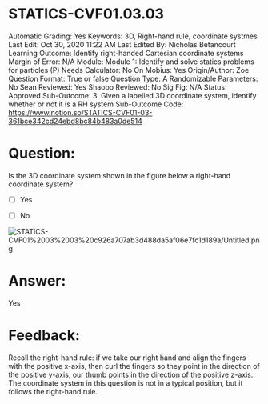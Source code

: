 # STATICS-CVF01.03.03

Automatic Grading: Yes
Keywords: 3D, Right-hand rule, coordinate systmes
Last Edit: Oct 30, 2020 11:22 AM
Last Edited By: Nicholas Betancourt
Learning Outcome: Identify right-handed Cartesian coordinate systems
Margin of Error: N/A
Module: Module 1: Identify and solve statics problems for particles (P)
Needs Calculator: No
On Mobius: Yes
Origin/Author: Zoe
Question Format: True or false
Question Type: A
Randomizable Parameters: No
Sean Reviewed: Yes
Shaobo Reviewed: No
Sig Fig: N/A
Status: Approved
Sub-Outcome: 3. Given a labelled 3D coordinate system, identify whether or not it is a RH system
Sub-Outcome Code: https://www.notion.so/STATICS-CVF01-03-361bce342cd24ebd8bc84b483a0de514

# Question:

Is the 3D coordinate system shown in the figure below a right-hand coordinate system?

- [ ]  Yes

- [ ]  No

![STATICS-CVF01%2003%2003%20c926a707ab3d488da5af06e7fc1d189a/Untitled.png](STATICS-CVF01%2003%2003%20c926a707ab3d488da5af06e7fc1d189a/Untitled.png)

# Answer:

Yes

# Feedback:

Recall the right-hand rule: if we take our right hand and align the fingers with the positive x-axis, then curl the fingers so they point in the direction of the positive y-axis, our thumb points in the direction of the positive z-axis. The coordinate system in this question is not in a typical position, but it follows the right-hand rule.